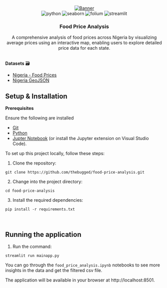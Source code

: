 <div align="center">
  <br />
    <a href="https://food-price-analysis.streamlit.app" target="_blank">
      <img src="https://github.com/thebugged/food-price-analysis/assets/74977495/86b025f5-8978-4da5-b9f3-a6bab9c7faa6)" alt="Banner">
    </a>
  <br />

  <div>
    <img src="https://img.shields.io/badge/-Python-black?style=for-the-badge&logoColor=white&logo=python&color=3776AB" alt="python" />
    <img src="https://img.shields.io/badge/-Seaborn-black?style=for-the-badge&logoColor=white&logo=seaborn&color=4C72B0" alt="seaborn" />
    <img src="https://img.shields.io/badge/-Folium-black?style=for-the-badge&logoColor=white&logo=folium&color=77B829" alt="folium" />
    <img src="https://img.shields.io/badge/-Streamlit-black?style=for-the-badge&logoColor=white&logo=streamlit&color=FF4B4B" alt="streamlit" />
</div>


  <h3 align="center">Food Price Analysis</h3>

   <div align="center">
     A comprehensive analysis of food prices across Nigeria by visualizing average prices using an interactive map, enabling users to explore detailed price data for each state. 
    </div>
</div>
<br/>

**Datasets** 🗃️
- [Nigeria - Food Prices](https://data.humdata.org/dataset/wfp-food-prices-for-nigeria)
- [Nigeria GeoJSON](https://marcusmatthias.carto.com/tables/nigeria_geojson/public/map) 


## Setup & Installation
**Prerequisites**

Ensure the following are installed
- [Git](https://git-scm.com/)
- [Python](https://www.python.org/downloads/)
- [Jupter Notebook](https://jupyter.org/install) (or install the Jupyter extension on Visual Studio Code).
  
To set up this project locally, follow these steps:

1. Clone the repository:
```shell
git clone https://github.com/thebugged/food-price-analysis.git
```

2. Change into the project directory: 
```shell
cd food-price-analysis
```

3. Install the required dependencies: 
```shell
pip install -r requirements.txt
```
<br/>

## Running the application
1. Run the command: 
```shell
streamlit run mainapp.py
```
You can go through the `food_price_analysis.ipynb` notebooks to see more insights in the data and get the filtered csv file.

The application will be available in your browser at http://localhost:8501.


